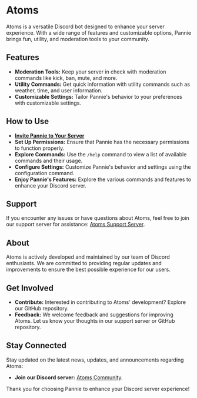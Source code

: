 # Atoms

Atoms is a versatile Discord bot designed to enhance your server experience. With a wide range of features and customizable options, Pannie brings fun, utility, and moderation tools to your community.

## Features
- **Moderation Tools:** Keep your server in check with moderation commands like kick, ban, mute, and more.
- **Utility Commands:** Get quick information with utility commands such as weather, time, and user information.
- **Customizable Settings:** Tailor Pannie's behavior to your preferences with customizable settings.

## How to Use
- **[Invite Pannie to Your Server](https://discord.com/oauth2/authorize?client_id=1215398905970303036&permissions=8&scope=bot)**
- **Set Up Permissions:** Ensure that Pannie has the necessary permissions to function properly.
- **Explore Commands:** Use the `/help` command to view a list of available commands and their usage.
- **Configure Settings:** Customize Pannie's behavior and settings using the configuration command.
- **Enjoy Pannie's Features:** Explore the various commands and features to enhance your Discord server.

## Support
If you encounter any issues or have questions about Atoms, feel free to join our support server for assistance: [Atoms Support Server](https://discord.gg/xp7PqkjzzT).

## About
Atoms is actively developed and maintained by our team of Discord enthusiasts. We are committed to providing regular updates and improvements to ensure the best possible experience for our users.

## Get Involved
- **Contribute:** Interested in contributing to Atoms' development? Explore our GitHub repository.
- **Feedback:** We welcome feedback and suggestions for improving Atoms. Let us know your thoughts in our support server or GitHub repository.

## Stay Connected
Stay updated on the latest news, updates, and announcements regarding Atoms:
- **Join our Discord server:** [Atoms Community](https://discord.gg/xp7PqkjzzT).

Thank you for choosing Pannie to enhance your Discord server experience!
